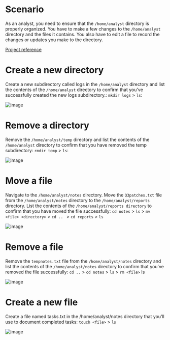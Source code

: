 # Scenario
As an analyst, you need to ensure that the `/home/analyst` directory is properly organized. You have to make a few changes to the `/home/analyst` directory and the files it contains. You also have to edit a file to record the changes or updates you make to the directory.

[Project reference](https://www.coursera.org/learn/linux-and-sql/home/welcome)

# Create a new directory
Create a new subdirectory called logs in the `/home/analyst` directory and list the contents of the `/home/analyst` directory to confirm that you’ve successfully created the new logs subdirectory.: `mkdir logs` > `ls`:

![image](https://github.com/user-attachments/assets/2f6ce4ae-4096-49b0-a41d-9eaf9b72a7e9)

# Remove a directory
Remove the `/home/analyst/temp` directory and list the contents of the `/home/analyst` directory to confirm that you have removed the temp subdirectory: `rmdir temp` > `ls`:

![image](https://github.com/user-attachments/assets/d1845655-2a10-4935-ac60-78a78e71f578)

# Move a file
Navigate to the `/home/analyst/notes` directory. Move the `Q3patches.txt` file from the `/home/analyst/notes` directory to the `/home/analyst/reports` directory. List the contents of the `/home/analyst/reports directory` to confirm that you have moved the file successfully: `cd notes` > `ls` > `mv <file> <directory>` > `cd .. ` > `cd reports` > `ls`

![image](https://github.com/user-attachments/assets/49460ad9-ade4-40c5-a841-368679d1cd0a)

# Remove a file
Remove the `tempnotes.txt` file from the `/home/analyst/notes` directory and list the contents of the `/home/analyst/notes` directory to confirm that you’ve removed the file successfully: `cd ..` > `cd notes` > `ls` > `rm <file>` ls

![image](https://github.com/user-attachments/assets/5e9babc9-08cd-4804-9ac7-dd13f4f2672b)

# Create a new file
Create a file named tasks.txt in the /home/analyst/notes directory that you’ll use to document completed tasks: `touch <file>` > `ls`

![image](https://github.com/user-attachments/assets/95b6e5c7-64d3-4a79-96b2-f1c301186f27)

